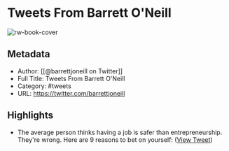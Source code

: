# Tweets From Barrett O'Neill

![rw-book-cover](https://pbs.twimg.com/profile_images/1404604748729364482/ck2D0xzy.jpg)

## Metadata
- Author: [[@barrettjoneill on Twitter]]
- Full Title: Tweets From Barrett O'Neill
- Category: #tweets
- URL: https://twitter.com/barrettjoneill

## Highlights
- The average person thinks having a job is safer than entrepreneurship. 
  They're wrong. 
  Here are 9 reasons to bet on yourself: ([View Tweet](https://twitter.com/barrettjoneill/status/1551183074079252481))
